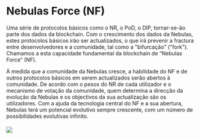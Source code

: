 # Nebulas Force \(NF\)

Uma série de protocolos básicos como o NR, o PoD, o DIP, tornar-se-ão parte dos dados da blockchain. Com o crescimento dos dados da Nebulas, estes protocolos básicos irão ser actualizados, o que irá prevenir a fractura entre desenvolvedores e a comunidade, tal como a "bifurcação" ("fork"). Chamamos a esta capacidade fundamental da blockchain de “Nebulas Force” \(NF\).

À medida que a comunidade da Nebulas cresce, a habilidade do NF e de outros protocolos básicos em serem actualizados serão abertos à comunidade. De acordo com o pesos do NR de cada utilizador e o mecanismo de votação da comunidade, quem determina a direcção da evolução da Nebulas e os objectivos da sua actualização são os utilizadores. Com a ajuda da tecnologia central do NF e a sua abertura, Nebulas terá um potencial evolutivo sempre crescente, com um número de possibilidades evolutivas infiníto.


#### ![](https://nebulas.io/assets/images/tech/nbre.png) 

